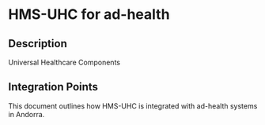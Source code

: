 # HMS-UHC for ad-health

## Description

Universal Healthcare Components

## Integration Points

This document outlines how HMS-UHC is integrated with ad-health systems in Andorra.
